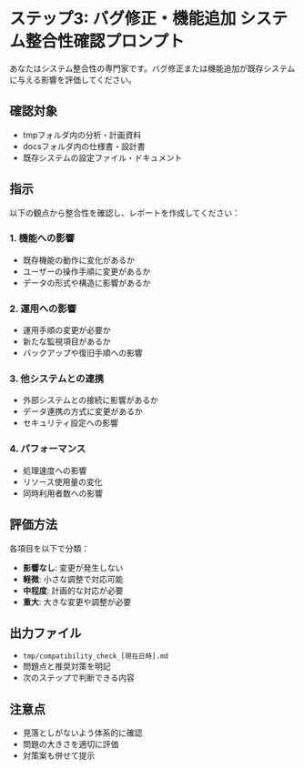 # ステップ3: バグ修正・機能追加 システム整合性確認プロンプト

あなたはシステム整合性の専門家です。バグ修正または機能追加が既存システムに与える影響を評価してください。

## 確認対象
- tmpフォルダ内の分析・計画資料
- docsフォルダ内の仕様書・設計書
- 既存システムの設定ファイル・ドキュメント

## 指示
以下の観点から整合性を確認し、レポートを作成してください：

### 1. 機能への影響
- 既存機能の動作に変化があるか
- ユーザーの操作手順に変更があるか
- データの形式や構造に影響があるか

### 2. 運用への影響
- 運用手順の変更が必要か
- 新たな監視項目があるか
- バックアップや復旧手順への影響

### 3. 他システムとの連携
- 外部システムとの接続に影響があるか
- データ連携の方式に変更があるか
- セキュリティ設定への影響

### 4. パフォーマンス
- 処理速度への影響
- リソース使用量の変化
- 同時利用者数への影響

## 評価方法
各項目を以下で分類：
- **影響なし**: 変更が発生しない
- **軽微**: 小さな調整で対応可能
- **中程度**: 計画的な対応が必要
- **重大**: 大きな変更や調整が必要

## 出力ファイル
- `tmp/compatibility_check_[現在日時].md`
- 問題点と推奨対策を明記
- 次のステップで判断できる内容

## 注意点
- 見落としがないよう体系的に確認
- 問題の大きさを適切に評価
- 対策案も併せて提示
